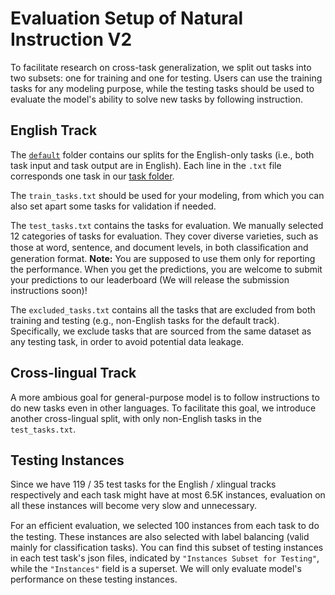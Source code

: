 # Evaluation Setup of Natural Instruction V2

To facilitate research on cross-task generalization, we split out tasks into two subsets: one for training and one for testing. Users can use the training tasks for any modeling purpose, while the testing tasks should be used to evaluate the model's ability to solve new tasks by following instruction.

## English Track

The [`default`](default) folder contains our splits for the English-only tasks (i.e., both task input and task output are in English). Each line in the `.txt` file corresponds one task in our [task folder](../tasks/).

The `train_tasks.txt` should be used for your modeling, from which you can also set apart some tasks for validation if needed.

The `test_tasks.txt` contains the tasks for evaluation. We manually selected 12 categories of tasks for evaluation. They cover diverse varieties, such as those at word, sentence, and document levels, in both classiﬁcation and generation format. **Note:** You are supposed to use them only for reporting the performance. When you get the predictions, you are welcome to submit your predictions to our leaderboard (We will release the submission instructions soon)!

The `excluded_tasks.txt` contains all the tasks that are excluded from both training and testing (e.g., non-English tasks for the default track). Specifically, we exclude tasks that are sourced from the same dataset as any testing task, in order to avoid potential data leakage.

## Cross-lingual Track

A more ambious goal for general-purpose model is to follow instructions to do new tasks even in other languages. To facilitate this goal, we introduce another cross-lingual split, with only non-English tasks in the `test_tasks.txt`.

## Testing Instances

Since we have 119 / 35 test tasks for the English / xlingual tracks respectively and each task might have at most 6.5K instances, evaluation on all these instances will become very slow and unnecessary.

For an efﬁcient evaluation, we selected 100 instances from each task to do the testing. These instances are also selected with label balancing (valid mainly for classification tasks). You can find this subset of testing instances in each test task's json files, indicated by ``"Instances Subset for Testing"``, while the `"Instances"` field is a superset. We will only evaluate model's performance on these testing instances.
